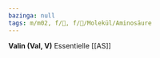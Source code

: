 ```yaml
---
bazinga: null
tags: m/m02, f/🧪, f/🧪/Molekül/Aminosäure
---
```

**Valin (Val, V)** Essentielle [[AS]]